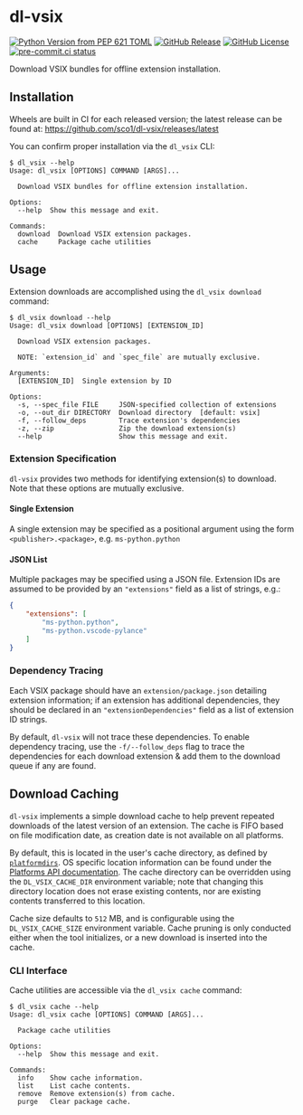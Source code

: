 # dl-vsix

[![Python Version from PEP 621 TOML](https://img.shields.io/python/required-version-toml?tomlFilePath=https%3A%2F%2Fraw.githubusercontent.com%2Fsco1%2Fdl-vsix%2Frefs%2Fheads%2Fmain%2Fpyproject.toml&logo=python&logoColor=FFD43B)](https://github.com/sco1/dl-vsix/blob/main/pyproject.toml)
[![GitHub Release](https://img.shields.io/github/v/release/sco1/dl-vsix)](https://github.com/sco1/dl-vsix/releases)
[![GitHub License](https://img.shields.io/github/license/sco1/dl-vsix?color=magenta)](https://github.com/sco1/dl-vsix/blob/main/LICENSE)
[![pre-commit.ci status](https://results.pre-commit.ci/badge/github/sco1/dl-vsix/main.svg)](https://results.pre-commit.ci/latest/github/sco1/dl-vsix/main)

Download VSIX bundles for offline extension installation.

## Installation

Wheels are built in CI for each released version; the latest release can be found at: <https://github.com/sco1/dl-vsix/releases/latest>

You can confirm proper installation via the `dl_vsix` CLI:
<!-- [[[cog
import cog
from subprocess import PIPE, run
out = run(["dl_vsix", "--help"], stdout=PIPE, encoding="ascii")
cog.out(
    f"\n```text\n$ dl_vsix --help\n{out.stdout.rstrip()}\n```\n\n"
)
]]] -->

```text
$ dl_vsix --help
Usage: dl_vsix [OPTIONS] COMMAND [ARGS]...

  Download VSIX bundles for offline extension installation.

Options:
  --help  Show this message and exit.

Commands:
  download  Download VSIX extension packages.
  cache     Package cache utilities
```

<!-- [[[end]]] -->

## Usage

Extension downloads are accomplished using the `dl_vsix download` command:
<!-- [[[cog
import cog
from subprocess import PIPE, run
out = run(["dl_vsix", "download", "--help"], stdout=PIPE, encoding="ascii")
cog.out(
    f"\n```text\n$ dl_vsix download --help\n{out.stdout.rstrip()}\n```\n\n"
)
]]] -->

```text
$ dl_vsix download --help
Usage: dl_vsix download [OPTIONS] [EXTENSION_ID]

  Download VSIX extension packages.

  NOTE: `extension_id` and `spec_file` are mutually exclusive.

Arguments:
  [EXTENSION_ID]  Single extension by ID

Options:
  -s, --spec_file FILE     JSON-specified collection of extensions
  -o, --out_dir DIRECTORY  Download directory  [default: vsix]
  -f, --follow_deps        Trace extension's dependencies
  -z, --zip                Zip the download extension(s)
  --help                   Show this message and exit.
```

<!-- [[[end]]] -->

### Extension Specification

`dl-vsix` provides two methods for identifying extension(s) to download. Note that these options are mutually exclusive.

#### Single Extension

A single extension may be specified as a positional argument using the form  `<publisher>.<package>`, e.g. `ms-python.python`

#### JSON List

Multiple packages may be specified using a JSON file. Extension IDs are assumed to be provided by an `"extensions"` field as a list of strings, e.g.:

```json
{
    "extensions": [
        "ms-python.python",
        "ms-python.vscode-pylance"
    ]
}
```

### Dependency Tracing

Each VSIX package should have an `extension/package.json` detailing extension information; if an extension has additional dependencies, they should be declared in an `"extensionDependencies"` field as a list of extension ID strings.

By default, `dl-vsix` will not trace these dependencies. To enable dependency tracing, use the `-f/--follow_deps` flag to trace the dependencies for each download extension & add them to the download queue if any are found.

## Download Caching

`dl-vsix` implements a simple download cache to help prevent repeated downloads of the latest version of an extension. The cache is FIFO based on file modification date, as creation date is not available on all platforms.

By default, this is located in the user's cache directory, as defined by [`platformdirs`](https://platformdirs.readthedocs.io/en/latest/). OS specific location information can be found under the [Platforms API documentation](https://platformdirs.readthedocs.io/en/latest/api.html#platforms). The cache directory can be overridden using the `DL_VSIX_CACHE_DIR` environment variable; note that changing this directory location does not erase existing contents, nor are existing contents transferred to this location.

Cache size defaults to `512` MB, and is configurable using the `DL_VSIX_CACHE_SIZE` environment variable. Cache pruning is only conducted either when the tool initializes, or a new download is inserted into the cache.

### CLI Interface

Cache utilities are accessible via the `dl_vsix cache` command:
<!-- [[[cog
import cog
from subprocess import PIPE, run
out = run(["dl_vsix", "cache", "--help"], stdout=PIPE, encoding="ascii")
cog.out(
    f"\n```text\n$ dl_vsix cache --help\n{out.stdout.rstrip()}\n```\n\n"
)
]]] -->

```text
$ dl_vsix cache --help
Usage: dl_vsix cache [OPTIONS] COMMAND [ARGS]...

  Package cache utilities

Options:
  --help  Show this message and exit.

Commands:
  info    Show cache information.
  list    List cache contents.
  remove  Remove extension(s) from cache.
  purge   Clear package cache.
```

<!-- [[[end]]] -->
